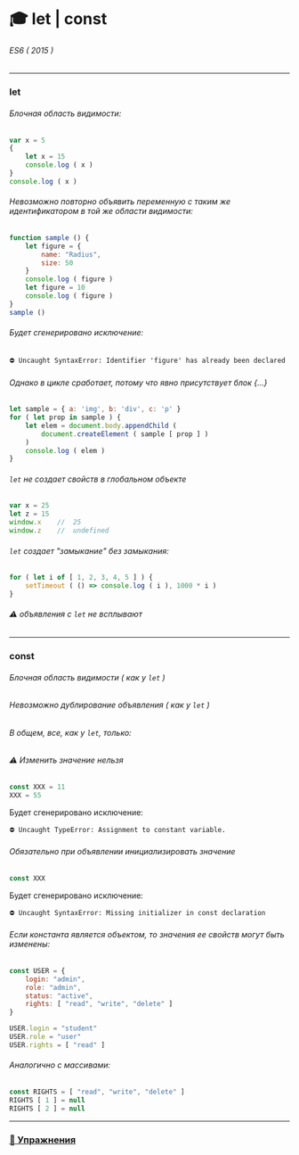 # :mortar_board: let | const
###### ES6 ( 2015 )
***
### let
###### Блочная область видимости:
```javascript
var x = 5
{
    let x = 15
    console.log ( x )
}
console.log ( x )
```
###### Невозможно повторно объявить переменную с таким же идентификатором в той же области видимости:
```javascript
function sample () {
    let figure = {
        name: "Radius",
        size: 50
    }
    console.log ( figure )
    let figure = 10
    console.log ( figure )
}
sample ()
```
###### Будет сгенерировано исключение: 
```console
⛔️ Uncaught SyntaxError: Identifier 'figure' has already been declared
```
###### Однако в цикле сработает, потому что явно присутствует блок {...}
```javascript
let sample = { a: 'img', b: 'div', c: 'p' }
for ( let prop in sample ) {
    let elem = document.body.appendChild ( 
        document.createElement ( sample [ prop ] )
    )
    console.log ( elem )
}
```
###### `let` не создает свойств в глобальном объекте
```javascript
var x = 25
let z = 15
window.x    //  25
window.z    //  undefined
```
###### `let` создает "замыкание" без замыкания:
```javascript
for ( let i of [ 1, 2, 3, 4, 5 ] ) {
    setTimeout ( () => console.log ( i ), 1000 * i )
}
```
###### :warning: объявления с  `let` не всплывают
***
### const
###### Блочная область видимости ( как у `let` )
###### Невозможно дублирование объявления ( как у `let` )
###### В общем, все, как у `let`, только:
###### :warning: Изменить значение нельзя
```javascript
const XXX = 11
XXX = 55
```
Будет сгенерировано исключение: 
```console
⛔️ Uncaught TypeError: Assignment to constant variable.
```
###### Обязательно при объявлении инициализировать значение
```javascript
const XXX
```
Будет сгенерировано исключение: 
```console
⛔️ Uncaught SyntaxError: Missing initializer in const declaration
```
###### Если константа является объектом, то значения ее свойств могут быть изменены:
```javascript
const USER = {
    login: "admin",
    role: "admin",
    status: "active",
    rights: [ "read", "write", "delete" ]
}

USER.login = "student"
USER.role = "user"
USER.rights = [ "read" ]
```
###### Аналогично с массивами:
```javascript
const RIGHTS = [ "read", "write", "delete" ]
RIGHTS [ 1 ] = null
RIGHTS [ 2 ] = null
```
***
### [:briefcase: Упражнения](https://docs.google.com/forms/d/e/1FAIpQLScPBbEkpMk9CNH935pToTh_BmyE1vqk2rnzu3Mhw9F-D-7V_w/viewform)
